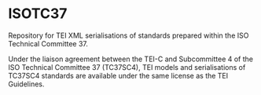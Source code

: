 # ISOTC37
Repository for TEI XML serialisations of standards prepared within the ISO Technical Committee 37.

Under the liaison agreement between the TEI-C and Subcommittee 4 of the ISO Technical Committee 37 (TC37SC4), TEI models and serialisations of TC37SC4 standards are available under the same license as the TEI Guidelines.
